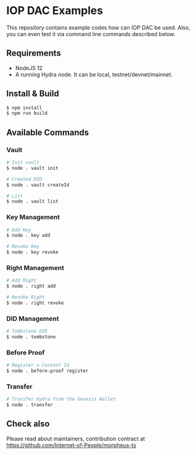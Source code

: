 # IOP DAC Examples

This repository contains example codes how can IOP DAC be used.  Also, you can even test it via command line commands described below.

## Requirements

- NodeJS 12
- A running Hydra node. It can be local, testnet/devnet/mainnet.

## Install & Build

```bash
$ npm install
$ npm run build
```

## Available Commands

### Vault

```bash
# Init vault
$ node . vault init
```

```bash
# Created DID
$ node . vault createId
```

```bash
# List
$ node . vault list
```

### Key Management

```bash
# Add Key
$ node . key add
```

```bash
# Revoke Key
$ node . key revoke
```

### Right Management

```bash
# Add Right
$ node . right add
```

```bash
# Revoke Right
$ node . right revoke
```

### DID Management

```bash
# Tombstone DID
$ node . tombstone
```

### Before Proof

```bash
# Register a Content Id
$ node . before-proof register
```

### Transfer

```bash
# Transfer Hydra from the Genesis Wallet
$ node . transfer
```

## Check also

Please read about maintainers, contribution contract at <https://github.com/Internet-of-People/morpheus-ts>